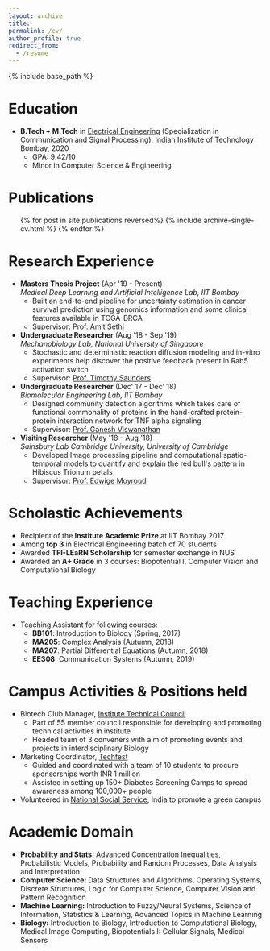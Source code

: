 ```yaml
---
layout: archive
title: 
permalink: /cv/
author_profile: true
redirect_from:
  - /resume
---
```


{% include base_path %}

Education
======
* <b>B.Tech + M.Tech</b> in [Electrical Engineering](https://ee.iitb.ac.in) (Specialization in Communication and Signal Processing), Indian Institute of Technology Bombay, 2020 
  * GPA: 9.42/10
  * Minor in Computer Science & Engineering

Publications
======
  <ul>{% for post in site.publications reversed%}
    {% include archive-single-cv.html %}
  {% endfor %}</ul>
  
Research Experience
======
* <b> Masters Thesis Project</b> (Apr '19 - Present)  
_Medical Deep Learning and Artificial Intelligence Lab, IIT Bombay_
  * Built an end-to-end pipeline for uncertainty estimation in cancer survival prediction using genomics information and some clinical features available in TCGA-BRCA
  * Supervisor: [Prof. Amit Sethi](https://www.ee.iitb.ac.in/~asethi/)
* <b> Undergraduate Researcher</b> (Aug '18 - Sep '19)  
_Mechanobiology Lab, National University of Singapore_
  * Stochastic and deterministic reaction diffusion modeling and in-vitro experiments help discover the positive feedback present in Rab5 activation switch
  * Supervisor: [Prof. Timothy Saunders](https://mbi.nus.edu.sg/timothy-saunders/)
* <b> Undergraduate Researcher</b> (Dec' 17 - Dec' 18)  
_Biomolecular Engineering Lab, IIT Bombay_
  * Designed community detection algorithms which takes care of functional commonality of proteins in the hand-crafted protein-protein interaction network for TNF alpha signaling
  * Supervisor: [Prof. Ganesh Viswanathan](https://www.che.iitb.ac.in/online/faculty/ganesh-a-viswanathan)
* <b> Visiting Researcher</b> (May '18 - Aug '18)   
_Sainsbury Lab Cambridge University, University of Cambridge_
  * Developed Image processing pipeline and computational spatio-temporal models to quantify and explain the red bull's pattern in Hibiscus Trionum petals
  * Supervisor: [Prof. Edwige Moyroud](https://www.slcu.cam.ac.uk/people/dr-edwige-moyroud)


Scholastic Achievements
======
* Recipient of the <b>Institute Academic Prize</b> at IIT Bombay 2017
* Among <b>top 3</b> in Electrical Engineering batch of 70 students
* Awarded <b>TFI-LEaRN Scholarship</b> for semester exchange in NUS
* Awarded an <b>A+ Grade</b> in 3 courses: Biopotential I, Computer Vision and Computational Biology
   
Teaching Experience
======
* Teaching Assistant for following courses:
  * <b>BB101</b>: Introduction to Biology          (Spring, 2017)
  * <b>MA205</b>: Complex Analysis                 (Autumn, 2018)
  * <b>MA207</b>: Partial Differential Equations   (Autumn, 2018)
  * <b>EE308</b>: Communication Systems            (Autumn, 2019)

Campus Activities & Positions held
======
* Biotech Club Manager, [Institute Technical Council](https://stab-iitb.org/)
  * Part of 55 member council responsible for developing and promoting technical activities in institute
  * Headed team of 3 conveners with aim of promoting events and projects in interdisciplinary Biology
* Marketing Coordinator, [Techfest](https://techfest.org/)
  * Guided and coordinated with a team of 10 students to procure sponsorships worth INR 1 million
  * Assisted in setting up 150+ Diabetes Screening Camps to spread awareness among 100,000+ people
* Volunteered in [National Social Service](https://nss.gov.in/), India to promote a green campus

Academic Domain
======

* <b>Probability and Stats: </b> Advanced Concentration Inequalities, Probabilistic Models, Probability and Random Processes, Data Analysis and Interpretation
* <b>Computer Science: </b> Data Structures and Algorithms, Operating Systems, Discrete Structures, Logic for Computer Science, Computer Vision and Pattern Recognition
* <b>Machine Learning:</b> Introduction to Fuzzy/Neural Systems, Science of Information, Statistics & Learning, Advanced Topics in Machine Learning 
* <b>Biology:</b> Introduction to Biology, Introduction to Computational Biology, Medical Image Computing, Biopotentials I: Cellular Signals, Medical Sensors 

